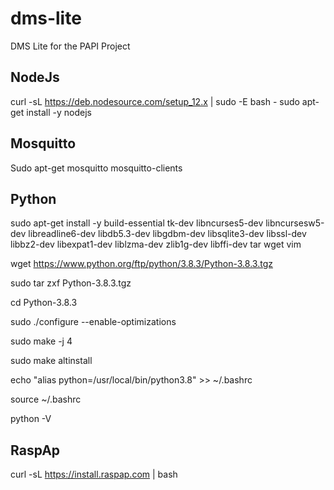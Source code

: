 # dms-lite
DMS Lite for the PAPI Project 


## NodeJs
curl -sL https://deb.nodesource.com/setup_12.x | sudo -E bash -
sudo apt-get install -y nodejs

## Mosquitto
Sudo apt-get mosquitto mosquitto-clients

## Python
sudo apt-get install -y build-essential tk-dev libncurses5-dev libncursesw5-dev libreadline6-dev libdb5.3-dev libgdbm-dev libsqlite3-dev libssl-dev libbz2-dev libexpat1-dev liblzma-dev zlib1g-dev libffi-dev tar wget vim

wget https://www.python.org/ftp/python/3.8.3/Python-3.8.3.tgz

sudo tar zxf Python-3.8.3.tgz

cd Python-3.8.3

sudo ./configure --enable-optimizations

sudo make -j 4

sudo make altinstall

echo "alias python=/usr/local/bin/python3.8" >> ~/.bashrc

source ~/.bashrc

python -V

## RaspAp
curl -sL https://install.raspap.com | bash
